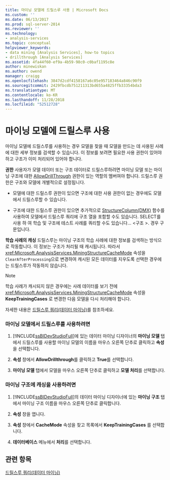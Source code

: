 ```yaml
---
title: 마이닝 모델에 드릴스루 사용 | Microsoft Docs
ms.custom: ''
ms.date: 06/13/2017
ms.prod: sql-server-2014
ms.reviewer: ''
ms.technology:
- analysis-services
ms.topic: conceptual
helpviewer_keywords:
- data mining [Analysis Services], how-to topics
- drillthrough [Analysis Services]
ms.assetid: 4fa44f60-ef9a-4b59-98c0-c0baf1195c8e
author: minewiskan
ms.author: owend
manager: craigg
ms.openlocfilehash: 3847d2cdf4158167a6c05e957183464a846c90f9
ms.sourcegitcommit: 2429fbcdb751211313bd655a4825ffb33354bda3
ms.translationtype: MT
ms.contentlocale: ko-KR
ms.lasthandoff: 11/28/2018
ms.locfileid: "52512728"
---
```

# <a name="enable-drillthrough-for-a-mining-model"></a>마이닝 모델에 드릴스루 사용
  마이닝 모델에 드릴스루를 사용하는 경우 모델을 찾을 때 모델을 만드는 데 사용된 사례에 대한 세부 정보를 검색할 수 있습니다. 이 정보를 보려면 필요한 사용 권한이 있어야 하고 구조가 이미 처리되어 있어야 합니다.  
  
 **권한** 사용자가 모델 데이터 또는 구조 데이터로 드릴스루하려면 마이닝 모델 또는 마이닝 구조에 대한 [AllowDrillThrough](https://docs.microsoft.com/bi-reference/assl/properties/allowdrillthrough-element-assl) 권한이 있는 역할의 멤버여야 합니다. 드릴스루 권한은 구조와 모델에 개별적으로 설정됩니다.  
  
-   모델에 대한 드릴스루 권한이 있으면 구조에 대한 사용 권한이 없는 경우에도 모델에서 드릴스루할 수 있습니다.  
  
-   구조에 대한 드릴스루 권한이 있으면 추가적으로 [StructureColumn&#40;DMX&#41;](/sql/dmx/structurecolumn-dmx) 함수를 사용하여 모델에서 드릴스루 쿼리에 구조 열을 포함할 수도 있습니다. SELECT를 사용 하 여 학습 및 구조에 테스트 사례를 쿼리할 수도 있습니다... \<구조 >. 경우 구문입니다.  
  
 **학습 사례의 캐싱** 드릴스루는 마이닝 구조의 학습 사례에 대한 정보를 검색하는 방식으로 작동합니다. 이 정보는 구조가 처리될 때 캐시됩니다. 따라서 <xref:Microsoft.AnalysisServices.MiningStructureCacheMode> 속성을 `ClearAfterProcessing`으로 변경하여 캐시된 모든 데이터를 지우도록 선택한 경우에는 드릴스루가 작동하지 않습니다.  
  
> [!NOTE]  
>  학습 사례가 캐시되지 않은 경우에는 사례 데이터를 보기 전에 <xref:Microsoft.AnalysisServices.MiningStructureCacheMode> 속성을 **KeepTrainingCases** 로 변경한 다음 모델을 다시 처리해야 합니다.  
  
 자세한 내용은 [드릴스루 쿼리&#40;데이터 마이닝&#41;](drillthrough-queries-data-mining.md)를 참조하세요.  
  
### <a name="to-enable-drillthrough-on-a-mining-model"></a>마이닝 모델에서 드릴스루를 사용하려면  
  
1.  [!INCLUDE[ssBIDevStudioFull](../../includes/ssbidevstudiofull-md.md)]에 있는 데이터 마이닝 디자이너의 **마이닝 모델** 탭에서 드릴스루를 사용할 마이닝 모델의 이름을 마우스 오른쪽 단추로 클릭하고 **속성**을 선택합니다.  
  
2.  **속성** 창에서 **AllowDrillthrough**를 클릭하고 **True**를 선택합니다.  
  
3.  **마이닝 모델** 탭에서 모델을 마우스 오른쪽 단추로 클릭하고 **모델 처리**를 선택합니다.  
  
### <a name="to-enable-caching-for-a-mining-structure"></a>마이닝 구조에 캐싱을 사용하려면  
  
1.  [!INCLUDE[ssBIDevStudioFull](../../includes/ssbidevstudiofull-md.md)]의 데이터 마이닝 디자이너에 있는 **마이닝 구조** 탭에서 마이닝 구조 이름을 마우스 오른쪽 단추로 클릭합니다.  
  
2.  **속성** 창을 엽니다.  
  
3.  **속성** 창에서 **CacheMode** 속성을 찾고 목록에서 **KeepTrainingCases** 를 선택합니다.  
  
4.  **데이터베이스** 메뉴에서 **처리**를 선택합니다.  
  
## <a name="see-also"></a>관련 항목  
 [드릴스루 쿼리&#40;데이터 마이닝&#41;](drillthrough-queries-data-mining.md)  
  
  
